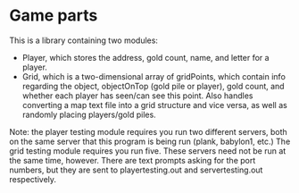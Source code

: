 # Game parts

This is a library containing two modules:
* Player, which stores the address, gold count, name, and letter for a player.
* Grid, which is a two-dimensional array of gridPoints, which contain info regarding the object, objectOnTop (gold pile or player), gold count, and whether each player has seen/can see this point. Also handles converting a map text file into a grid structure and vice versa, as well as randomly placing players/gold piles.

Note: the player testing module requires you run two different servers, both on the same server that this program is being run (plank, babylon1, etc.) The grid testing module requires you run five. These servers need not be run at the same time, however. There are text prompts asking for the port numbers, but they are sent to playertesting.out and servertesting.out respectively.
